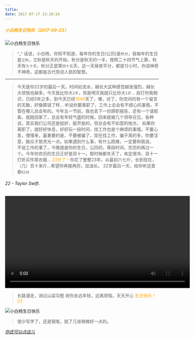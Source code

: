 ```yaml
---
title: 
date: 2017-07-17 23:10:24
---
```


<h5 style="color:orange">小白杨生日快乐（2017-09-23）</h5>  

![小白杨生日快乐](http://os70o8m36.bkt.clouddn.com/4.jpg)


> ^_^ 话说，小白杨，你知不知道，每年你的生日(公历)是`秋分`，我每年的生日是`立秋`，立秋是秋天的开始，秋分是秋天的一半，按照二十四节气上算，秋天有`九十天`，秋分正是第`四十五`天，这一天昼夜平分，都是12小时，你说神奇不神奇。这都是古代劳动人民的智慧。


*****
> 今天是你22岁的最后一天。时间如流水，越长大这种感觉越发强烈，越长大烦恼也越多。今天我比你大`2岁`，但是明天我就只比你大`1岁`...
自打你我相识，已经5年之多，到今天已经<span style="color:orange">1946</span>天了，噢，对了，你空间的有一个留言的天数，好像算错了样...
听说你要离职了，工作上总会有不顺心的事情，不管在哪儿总会有的。今年五一节前，我也丢下一份辞职报告，还有一个请假条，就跑回家了，总会有年轻气盛的时候，回来就被几个领导召见，各种谈，其实我们公司还是挺好，挺开放的，但总会有不如意的地方。
如果你离职了，就好好休息，好好玩一段时间，找工作也是个麻烦的事情。不要心急，慢慢来，最重要的是，不要被骗了，现在找工作，骗子真的多，你要注意，脑瓜子放灵光一点。如果遇到什么事，有什么困难，一定要和我说。
> 不说工作的事了，今晚就是你的生日，公历的，等段时间，农历的再过一个。今年你农历的生日正好是双十一。那时候都冬天了，肯定很冷，双十一打折买件厚衣服...
<span style="color:orange">23岁了！</span>你花了整整23年，从最初六七斤，长到现在，（几）百十来斤...希望你再接再厉，加油长。
22岁最后一天，给你听这首歌`《22》`

###### 22 - Taylor Swift.
<video src="http://os70o8m36.bkt.clouddn.com/22.mp4" width="606" loop="loop" controls="controls" >
    your browser does not support the video tag
</video>
<br>

>长路漫走，淌过山梁沟壑
祝你永远年轻，远离烦恼，天天开心
<span style="color:orange">生日快乐！ 23</span>

![小白杨生日快乐](http://os70o8m36.bkt.clouddn.com/IMG_20170921_195040.jpg)
>很少写字了，还是钢笔，挑了几张稍微好一点的。

[*你还可以点这儿*](http://qhxing.site/birthday/index.html "小白杨请点击这儿看更多")
